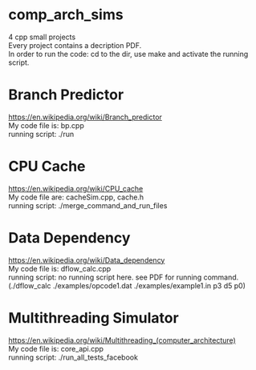 # comp_arch_sims
4 cpp small projects\
Every project contains a decription PDF.\
In order to run the code: cd to the dir, use make and activate the running script.

# Branch Predictor
https://en.wikipedia.org/wiki/Branch_predictor \
My code file is: bp.cpp\
running script: ./run

# CPU Cache
https://en.wikipedia.org/wiki/CPU_cache \
My code file are: cacheSim.cpp, cache.h\
running script: ./merge_command_and_run_files

# Data Dependency
https://en.wikipedia.org/wiki/Data_dependency \
My code file is: dflow_calc.cpp\
running script: no running script here. see PDF for running command. (./dflow_calc ./examples/opcode1.dat ./examples/example1.in p3 d5 p0)

# Multithreading Simulator
https://en.wikipedia.org/wiki/Multithreading_(computer_architecture) \
My code file is: core_api.cpp\
running script: ./run_all_tests_facebook
